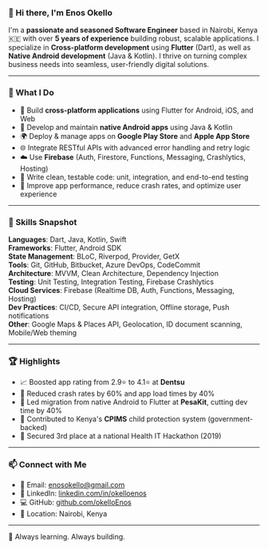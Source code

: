 ### 👋 Hi there, I'm Enos Okello

I'm a **passionate and seasoned Software Engineer** based in Nairobi, Kenya 🇰🇪 with over **5 years of experience** building robust, scalable applications. I specialize in **Cross-platform development** using **Flutter** (Dart), as well as **Native Android development** (Java & Kotlin). I thrive on turning complex business needs into seamless, user-friendly digital solutions.

---

### 💼 What I Do

- 🔧 Build **cross-platform applications** using Flutter for Android, iOS, and Web  
- 📱 Develop and maintain **native Android apps** using Java & Kotlin  
- 🌍 Deploy & manage apps on **Google Play Store** and **Apple App Store**  
- 🌐 Integrate RESTful APIs with advanced error handling and retry logic  
- ☁️ Use **Firebase** (Auth, Firestore, Functions, Messaging, Crashlytics, Hosting)  
- 🧪 Write clean, testable code: unit, integration, and end-to-end testing  
- 🚀 Improve app performance, reduce crash rates, and optimize user experience  

---

### 🧠 Skills Snapshot

**Languages**: Dart, Java, Kotlin, Swift  
**Frameworks**: Flutter, Android SDK  
**State Management**: BLoC, Riverpod, Provider, GetX  
**Tools**: Git, GitHub, Bitbucket, Azure DevOps, CodeCommit  
**Architecture**: MVVM, Clean Architecture, Dependency Injection  
**Testing**: Unit Testing, Integration Testing, Firebase Crashlytics  
**Cloud Services**: Firebase (Realtime DB, Auth, Functions, Messaging, Hosting)  
**Dev Practices**: CI/CD, Secure API integration, Offline storage, Push notifications  
**Other**: Google Maps & Places API, Geolocation, ID document scanning, Mobile/Web theming  

---

### 🏆 Highlights

- 📈 Boosted app rating from 2.9⭐ to 4.1⭐ at **Dentsu**  
- 🚀 Reduced crash rates by 60% and app load times by 40%  
- 🔁 Led migration from native Android to Flutter at **PesaKit**, cutting dev time by 40%  
- 🧒 Contributed to Kenya's **CPIMS** child protection system (government-backed)  
- 🥉 Secured 3rd place at a national Health IT Hackathon (2019)  

---

### 📫 Connect with Me

- 📧 Email: [enosokello@gmail.com](mailto:enosokello@gmail.com)  
- 💼 LinkedIn: [linkedin.com/in/okelloenos](https://linkedin.com/in/okelloenos)  
- 💻 GitHub: [github.com/okelloEnos](https://github.com/okelloEnos)  
- 📍 Location: Nairobi, Kenya  

---

🚀 Always learning. Always building.



<!-- ![](https://komarev.com/ghpvc/?username=okelloEnos&color=green)

### :octocat: My stats
  <table>
  <tr>
      <td><img width="380px" align="left" src="https://github-readme-stats.vercel.app/api?username=okelloEnos&show_icons=true&theme=dark"/></td>
      <td><img width="400px" align="left" src="https://github-readme-stats.vercel.app/api/top-langs/?username=okelloEnos&hide=css&layout=compact&theme=dark"/></td>      
  </tr>   
</table>

<!-- ### 📫 Get in touch :-->

<!-- [![Mail](https://img.shields.io/badge/-Say%20Hi!-green?style=for-the-badge&logo=gmail)](mailto:enosokello@gmail.com) -->
<!-- [![Linkedin](https://img.shields.io/badge/-LinkedIn-green?style=for-the-badge&logo=Linkedin)](https://www.linkedin.com/in/enos-okello-325450181/) -->
<!-- [![Twitter](https://img.shields.io/badge/-Twitter-green?style=for-the-badge&logo=twitter)](https://twitter.com/OkelloEnos) -->
<!-- [![Twitter](https://img.shields.io/badge/-Facebook-green?style=for-the-badge&logo=facebook)](https://web.facebook.com/enos.okello.10/) -->
<!-- [![Instagram](https://img.shields.io/badge/-Instagram-green?style=for-the-badge&logo=instagram)](https://www.instagram.com/okello_enos/) -->
<!--

- 🔭 I’m currently working on ...
- 🌱 I’m currently learning ...
- 👯 I’m looking to collaborate on ...
- 🤔 I’m looking for help with ...
- 💬 Ask me about ...
- 📫 How to reach me: ...
- 😄 Pronouns: ...
- ⚡ Fun fact: ...
-->
